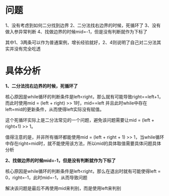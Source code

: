 # 问题

1、没有考虑到如何二分找到边界
2、二分法找右边界的时候，死循环了
3、没有做入参异常判断
4、找做边界的时候mid=-1，但是没有判断就作为下标了

其中1、3两条可以作为普通案例，增长经验就好，2、4则说明了自己对二分法其实并没有完全吃透

# 具体分析

**1、二分法找右边界的时候，死循环了**

核心原因是while循环的判断条件是left<right，那么就有可能导致right==left+1，而此时使用mid = (left + right) >> 1时，mid==left
并且此时while中存在left=mid的更新条件，从而使得left实际没有赋值。

这个死循环实际上是二分法常见的一个问题，避免该问题需要让mid = (left + right+1) >> 1。

值得注意的是，并非所有循环都能使用mid = (left + right + 1) >> 1，当while循环中存在right=mid时，就不能使用该方法，所以mid的具体取值需要具体问题具体分析

**2、找做边界的时候mid=-1，但是没有判断就作为下标了**

核心原因是while循环的判断条件是left<right，那么在退出时就有可能使得left = 0，right=-1，此时mid=-1，从而导致问题

解决该问题是最后不再使用mid来判别，而是使用left来判别